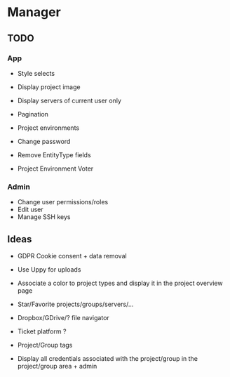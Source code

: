 # Manager

## TODO

### App
- Style selects
- Display project image
- Display servers of current user only
- Pagination
- Project environments
- Change password

- Remove EntityType fields
- Project Environment Voter

### Admin
- Change user permissions/roles
- Edit user
- Manage SSH keys

## Ideas
- GDPR Cookie consent + data removal
- Use Uppy for uploads
- Associate a color to project types and display it in the project overview page
- Star/Favorite projects/groups/servers/...
- Dropbox/GDrive/? file navigator
- Ticket platform ?
- Project/Group tags

- Display all credentials associated with the project/group in the project/group area + admin
